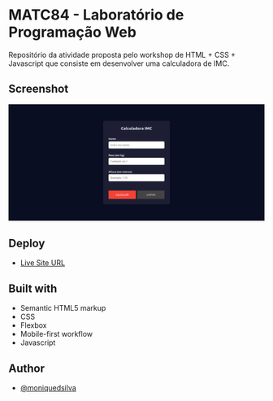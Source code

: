 # MATC84 - Laboratório de Programação Web

Repositório da atividade proposta pelo workshop de HTML + CSS + Javascript que consiste em desenvolver uma calculadora de IMC.

## Screenshot
![screenshot](./assets/screenshot.png)
## Deploy
- [Live Site URL](https://moniquedsilva.github.io/calculadora-imc/)

## Built with
  - Semantic HTML5 markup
  - CSS
  - Flexbox
  - Mobile-first workflow
  - Javascript
## Author

- [@moniquedsilva](https://github.com/moniquedsilva)